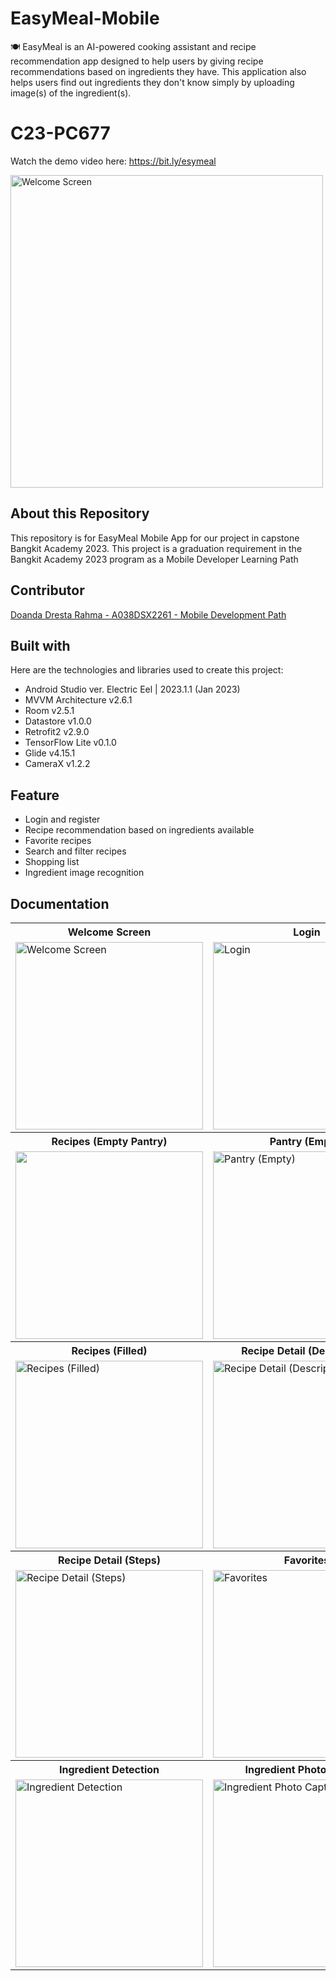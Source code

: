 # EasyMeal-Mobile
🍽 EasyMeal is an AI-powered cooking assistant and recipe recommendation app designed to help users by giving recipe recommendations based on ingredients they have. This application also helps users find out ingredients they don't know simply by uploading image(s) of the ingredient(s).

# C23-PC677
Watch the demo video here: https://bit.ly/esymeal

<!--![logo2](https://github.com/Team-EasyMeal-C23-PC677/EasyMeal-Mobile/assets/66405353/8de54c63-6bfb-4b81-b605-19b5a55e6f6b)-->
<img src="https://github.com/Team-EasyMeal-C23-PC677/EasyMeal-Mobile/assets/66405353/8de54c63-6bfb-4b81-b605-19b5a55e6f6b" alt="Welcome Screen" width="500">


## About this Repository
This repository is for EasyMeal Mobile App for our project in capstone Bangkit Academy 2023. This project is a graduation requirement in the Bangkit Academy 2023 program as a Mobile Developer Learning Path

## Contributor
[Doanda Dresta Rahma - A038DSX2261 - Mobile Development Path](https://github.com/doandadr)

## Built with
Here are the technologies and libraries used to create this project:
- Android Studio ver. Electric Eel | 2023.1.1 (Jan 2023)
- MVVM Architecture v2.6.1
- Room v2.5.1
- Datastore v1.0.0
- Retrofit2 v2.9.0
- TensorFlow Lite v0.1.0
- Glide v4.15.1
- CameraX v1.2.2

## Feature
- Login and register
- Recipe recommendation based on ingredients available
- Favorite recipes
- Search and filter recipes
- Shopping list
- Ingredient image recognition

## Documentation
<!--
![Screenshot_2023-06-16-17-52-38-620_com doanda easymeal](https://github.com/Team-EasyMeal-C23-PC677/EasyMeal-Mobile/assets/66405353/09219d3c-7805-4fd7-b4cf-e8b7c74207d0)
![Screenshot_2023-06-16-17-53-08-222_com doanda easymeal](https://github.com/Team-EasyMeal-C23-PC677/EasyMeal-Mobile/assets/66405353/f17c1c7a-2838-4fed-b0a3-8d2a9037a62a)
![Screenshot_2023-06-16-17-53-11-949_com doanda easymeal](https://github.com/Team-EasyMeal-C23-PC677/EasyMeal-Mobile/assets/66405353/0273ec80-1ad4-41aa-a154-80ca258839ad)

![Screenshot_2023-06-16-17-54-00-303_com doanda easymeal](https://github.com/Team-EasyMeal-C23-PC677/EasyMeal-Mobile/assets/66405353/99be88cf-9590-4c86-8be5-f3070855d3a7)
![Screenshot_2023-06-16-17-54-10-532_com doanda easymeal](https://github.com/Team-EasyMeal-C23-PC677/EasyMeal-Mobile/assets/66405353/3b6945ea-f9f0-46d8-ba5c-5d85e6abdb1d)
![Screenshot_2023-06-16-17-54-45-595_com doanda easymeal](https://github.com/Team-EasyMeal-C23-PC677/EasyMeal-Mobile/assets/66405353/bb4f4c1f-bc68-4ff2-a568-a56f50e0a9bd)

![Screenshot_2023-06-16-17-55-21-563_com doanda easymeal](https://github.com/Team-EasyMeal-C23-PC677/EasyMeal-Mobile/assets/66405353/2d18ff02-c4b1-4bea-9bbd-46db23ca3da5)
![Screenshot_2023-06-16-17-55-34-935_com doanda easymeal](https://github.com/Team-EasyMeal-C23-PC677/EasyMeal-Mobile/assets/66405353/4fab6f0d-6286-4898-9f94-b9485038e2a0)
![Screenshot_2023-06-16-17-55-47-885_com doanda easymeal](https://github.com/Team-EasyMeal-C23-PC677/EasyMeal-Mobile/assets/66405353/8999fd86-78df-4876-9d0c-1477528a7f96)

![Screenshot_2023-06-16-17-56-00-363_com doanda easymeal](https://github.com/Team-EasyMeal-C23-PC677/EasyMeal-Mobile/assets/66405353/fa31f210-1764-40ca-9a97-73401dcc4631)
![Screenshot_2023-06-16-17-56-08-242_com doanda easymeal](https://github.com/Team-EasyMeal-C23-PC677/EasyMeal-Mobile/assets/66405353/57125e7a-1821-4195-ae45-7ccdbc14b6ce)
![Screenshot_2023-06-16-17-56-22-238_com doanda easymeal](https://github.com/Team-EasyMeal-C23-PC677/EasyMeal-Mobile/assets/66405353/5a7f9cb1-1944-43f2-9dad-c3969976d9f3)

![Screenshot_2023-06-16-17-56-38-296_com doanda easymeal](https://github.com/Team-EasyMeal-C23-PC677/EasyMeal-Mobile/assets/66405353/06f72677-0f99-4c50-bdec-ecbcffbacb28)
![Screenshot_2023-06-16-17-57-33-352_com doanda easymeal](https://github.com/Team-EasyMeal-C23-PC677/EasyMeal-Mobile/assets/66405353/7ae361df-3f59-4acd-a410-e34e1aba7a7e)
![Screenshot_2023-06-16-17-57-41-685_com doanda easymeal](https://github.com/Team-EasyMeal-C23-PC677/EasyMeal-Mobile/assets/66405353/936471e9-0f12-4ac8-8f99-00745ee236c2)
-->
<table>
  <tr align="center">
    <th>Welcome Screen</th>
    <th>Login</th>
    <th>Register</th>
  </tr>
  <tr>
    <td><img src="https://github.com/Team-EasyMeal-C23-PC677/EasyMeal-Mobile/assets/66405353/09219d3c-7805-4fd7-b4cf-e8b7c74207d0" alt="Welcome Screen" width="300"></td>
    <td><img src="https://github.com/Team-EasyMeal-C23-PC677/EasyMeal-Mobile/assets/66405353/f17c1c7a-2838-4fed-b0a3-8d2a9037a62a" alt="Login" width="300"></td>
    <td><img src="https://github.com/Team-EasyMeal-C23-PC677/EasyMeal-Mobile/assets/66405353/0273ec80-1ad4-41aa-a154-80ca258839ad" alt="Register" width="300"></td>
  </tr>
    <tr align="center">
    <th>Recipes (Empty Pantry)</th>
    <th>Pantry (Empty)</th>
    <th>Pantry (Filled)</th>
  </tr>
  <tr>
    <td><img src="https://github.com/Team-EasyMeal-C23-PC677/EasyMeal-Mobile/assets/66405353/99be88cf-9590-4c86-8be5-f3070855d3a7" width="300"></td>
    <td><img src="https://github.com/Team-EasyMeal-C23-PC677/EasyMeal-Mobile/assets/66405353/3b6945ea-f9f0-46d8-ba5c-5d85e6abdb1d" alt="Pantry (Empty)" width="300"></td>
    <td><img src="https://github.com/Team-EasyMeal-C23-PC677/EasyMeal-Mobile/assets/66405353/bb4f4c1f-bc68-4ff2-a568-a56f50e0a9bd" alt="Pantry (Filled)" width="300"></td>
  </tr>
    </tr>
    <tr align="center">
    <th>Recipes (Filled)</th>
    <th>Recipe Detail (Description)</th>
    <th>Recipe Detail (Ingredients)</th>
  </tr>
  <tr>
    <td><img src="https://github.com/Team-EasyMeal-C23-PC677/EasyMeal-Mobile/assets/66405353/2d18ff02-c4b1-4bea-9bbd-46db23ca3da5" alt="Recipes (Filled)" width="300"></td>
    <td><img src="https://github.com/Team-EasyMeal-C23-PC677/EasyMeal-Mobile/assets/66405353/4fab6f0d-6286-4898-9f94-b9485038e2a0" alt="Recipe Detail (Description)" width="300"></td>
    <td><img src="https://github.com/Team-EasyMeal-C23-PC677/EasyMeal-Mobile/assets/66405353/8999fd86-78df-4876-9d0c-1477528a7f96" alt="Recipe Detail (Ingredients)" width="300"></td>
  </tr>
  </tr>
    <tr align="center">
    <th>Recipe Detail (Steps)</th>
    <th>Favorites</th>
    <th>Shopping List</th>
  </tr>
  <tr>
    <td><img src="https://github.com/Team-EasyMeal-C23-PC677/EasyMeal-Mobile/assets/66405353/fa31f210-1764-40ca-9a97-73401dcc4631" alt="Recipe Detail (Steps)" width="300"></td>
    <td><img src="https://github.com/Team-EasyMeal-C23-PC677/EasyMeal-Mobile/assets/66405353/57125e7a-1821-4195-ae45-7ccdbc14b6ce" alt="Favorites" width="300"></td>
    <td><img src="https://github.com/Team-EasyMeal-C23-PC677/EasyMeal-Mobile/assets/66405353/5a7f9cb1-1944-43f2-9dad-c3969976d9f3" alt="Shopping List" width="300"></td>
  </tr>
  </tr>
    <tr align="center">
    <th>Ingredient Detection</th>
    <th>Ingredient Photo Capture</th>
    <th>Ingredient Detected</th>
  </tr>
  <tr>
    <td><img src="https://github.com/Team-EasyMeal-C23-PC677/EasyMeal-Mobile/assets/66405353/06f72677-0f99-4c50-bdec-ecbcffbacb28" alt="Ingredient Detection" width="300"></td>
    <td><img src="https://github.com/Team-EasyMeal-C23-PC677/EasyMeal-Mobile/assets/66405353/7ae361df-3f59-4acd-a410-e34e1aba7a7e" alt="Ingredient Photo Capture" width="300"></td>
    <td><img src="https://github.com/Team-EasyMeal-C23-PC677/EasyMeal-Mobile/assets/66405353/936471e9-0f12-4ac8-8f99-00745ee236c2" alt="Ingredient Detected" width="300"></td>
  </tr>
</table>
